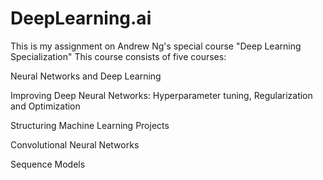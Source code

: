 # DeepLearning.ai
This is my assignment on Andrew Ng's special course "Deep Learning Specialization" This course consists of five courses:

   Neural Networks and Deep Learning  
  
  Improving Deep Neural Networks: Hyperparameter tuning, Regularization and Optimization
  
  Structuring Machine Learning Projects
  
  Convolutional Neural Networks
  
  Sequence Models
  
